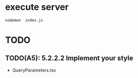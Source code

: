 # execute server
```bash
nodemon  index.js
```


# TODO

## TODO(A5): 5.2.2.2 Implement your style
- QueryParameters.tsx
